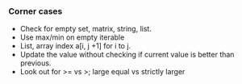 ### Corner cases

- Check for empty set, matrix, string, list.
- Use max/min on empty iterable
- List, array index a[i, j +1] for i to j.
- Update the value without checking if current value is better than previous.
- Look out for >= vs >; large equal vs strictly larger